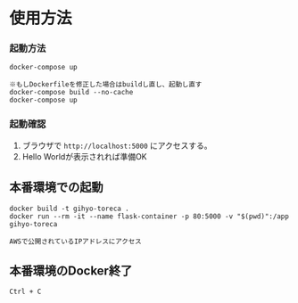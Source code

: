 # 使用方法
### 起動方法

```
docker-compose up
```

```
※もしDockerfileを修正した場合はbuildし直し、起動し直す
docker-compose build --no-cache
docker-compose up
```

### 起動確認

1. ブラウザで `http://localhost:5000` にアクセスする。
3. Hello Worldが表示されれば準備OK

## 本番環境での起動
```
docker build -t gihyo-toreca .
docker run --rm -it --name flask-container -p 80:5000 -v "$(pwd)":/app gihyo-toreca
```
```
AWSで公開されているIPアドレスにアクセス
```

## 本番環境のDocker終了
```
Ctrl + C
```